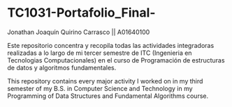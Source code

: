 # TC1031-Portafolio_Final-
Jonathan Joaquín Quirino Carrasco || A01640100

Este repositorio concentra y recopila todas las actividades integradoras realizadas a lo largo de mi tercer semestre de ITC (Ingenieria en Tecnologias Computacionales) en el curso de Programación de estructuras de datos y algoritmos fundamentales.

This repository contains every major activity I worked on in my third semester of my B.S. in Computer Science and Technology in my Programming of Data Structures and Fundamental Algorithms course.
